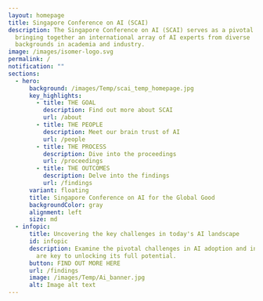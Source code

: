 ```yaml
---
layout: homepage
title: Singapore Conference on AI (SCAI)
description: The Singapore Conference on AI (SCAI) serves as a pivotal nexus,
  bringing together an international array of AI experts from diverse
  backgrounds in academia and industry.
image: /images/isomer-logo.svg
permalink: /
notification: ""
sections:
  - hero:
      background: /images/Temp/scai_temp_homepage.jpg
      key_highlights:
        - title: THE GOAL
          description: Find out more about SCAI
          url: /about
        - title: THE PEOPLE
          description: Meet our brain trust of AI
          url: /people
        - title: THE PROCESS
          description: Dive into the proceedings
          url: /proceedings
        - title: THE OUTCOMES
          description: Delve into the findings
          url: /findings
      variant: floating
      title: Singapore Conference on AI for the Global Good
      backgroundColor: gray
      alignment: left
      size: md
  - infopic:
      title: Uncovering the key challenges in today's AI landscape
      id: infopic
      description: Examine the pivotal challenges in AI adoption and innovation that
        are key to unlocking its full potential.
      button: FIND OUT MORE HERE
      url: /findings
      image: /images/Temp/Ai_banner.jpg
      alt: Image alt text
---
```

